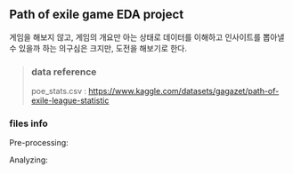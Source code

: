 
## Path of exile game  EDA project

게임을 해보지 않고, 게임의 개요만 아는 상태로 데이터를 이해하고 인사이트를 뽑아낼 수 있을까 하는 의구심은 크지만, 도전을 해보기로 한다.

> ### data reference
> poe_stats.csv : https://www.kaggle.com/datasets/gagazet/path-of-exile-league-statistic

### files info

Pre-processing:

Analyzing: 
